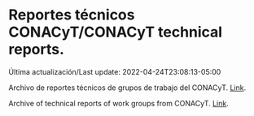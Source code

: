 # Reportes técnicos CONACyT/CONACyT technical reports.

Última actualización/Last update: 2022-04-24T23:08:13-05:00

Archivo de reportes técnicos de grupos de trabajo del CONACyT. [Link](https://salud.conacyt.mx/coronavirus/investigacion/productos/).

Archive of technical reports of work groups from CONACyT. [Link](https://salud.conacyt.mx/coronavirus/investigacion/productos/).
